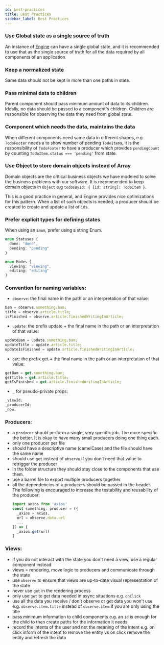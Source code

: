 ```yaml
---
id: best-practices
title: Best Practices
sidebar_label: Best Practices
---
```


### Use Global state as a single source of truth

An instance of [Engine](/docs/api/engine) can have a single
global state, and it is recommended to use that as the single source of truth
for all the data required by all components of an application.

### Keep a normalized state

Same data should not be kept in more than one paths in state.

### Pass minimal data to children

Parent component should pass minimum amount of data to its children. Ideally, no
data should be passed to a component's children. Children are responsible for
observing the data they need from global state.

### Component which needs the data, maintains the data

When different components need same data in different shapes, e.g `TodoFooter`
needs a to show number of pending `TodoItem`s, it is the responsibility of
`TodoFooter` to have a producer which provides `pendingCount` by counting
`TodoItem.status === 'pending'` from state.

### Use Object to store domain objects instead of Array

Domain objects are the critical business objects we have modeled to solve the
business problems with our software. It is recommended to keep domain objects in
`Object` e.g `todosById: { [id: string]: TodoItem }`.

This is a good practice in general, and Engine provides nice optimizations for
this pattern. When a list of such objects is needed, a producer should be
created to create and update a list of `id`s.

### Prefer explicit types for defining states

When using an `Enum`, prefer using a string Enum.

```ts
enum Statuses {
  done: "done",
  pending: "pending"
}

enum Modes {
  viewing: "viewing",
  editing: "editing"
}
```

### Convention for naming variables:

- `observe`: the final name in the path or an interpretation of that value:

```ts
bam = observe.something.bam;
title = observe.article.title;
isFinished = observe.article.finishedWritingInArticle;
```

- `update`: the prefix update + the final name in the path or an interpretation of that value:

```ts
updateBam = update.something.bam;
updateTitle = update.article.title;
updateIsFinished = update.article.finishedWritingInArticle;
```

- `get`: the prefix get + the final name in the path or an interpretation of that value:

```ts
getBam = get.something.bam;
getTitle = get.article.title;
getIsFinished = get.article.finishedWritingInArticle;
```

- `_` for pseudo-private props:

```ts
_viewId;
_producerId;
_now;
```

### Producers:

- a `producer` should perform a single, very specific job.
  The more specific the better. It is okay to have many small producers doing one thing each.
- only one producer per file
- should have a descriptive name (camelCase) and the file should have the same name
- should use `get` instead of `observe` if you don’t need that value to retrigger the producer
- in the folder structure they should stay close to the components that use them.
- use a barrel file to export multiple producers together
- all the dependencies of a producers should be passed in the header.
  The following is encouraged to increase the testability and reusability of the producer:
  ```ts
  import axios from 'axios'
  const something: producer = ({
    _axios = axios,
    url = observe.data.url
    ...
  }) => {
    _axios.get(url)
  }
  ```

### Views:

- if you do not interact with the state you don't need a view, use a regular component instead
- views = rendering, move logic to producers and communicate through the state
- use `observe` to ensure that views are up-to-date visual representation of the state
- never use `get` in the rendering process
- only use `get` to get data needed in async situations e.g. `onClick`
- use all the data you receive / don't observe or get data you won't use e.g. `observe.item.title` instead of `observe.item` if you are only using the title 
- pass minimum information to child components e.g. an `id` is enough for the child to then create paths for the information it needs
- record the intents of the user and not the meaning of the intent e.g. on click inform of the intent to remove the entity vs on click remove the entity and refresh the data
